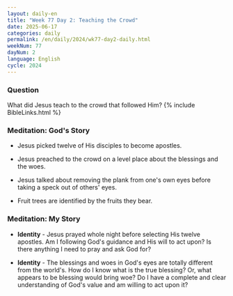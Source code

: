 ```yaml
---
layout: daily-en
title: "Week 77 Day 2: Teaching the Crowd"
date: 2025-06-17
categories: daily
permalink: /en/daily/2024/wk77-day2-daily.html
weekNum: 77
dayNum: 2
language: English
cycle: 2024
---
```


### Question     
What did Jesus teach to the crowd that followed Him?
{% include BibleLinks.html %} 

### Meditation: God's Story   
+ Jesus picked twelve of His disciples to become apostles. 

+ Jesus preached to the crowd on a level place about the blessings and the woes. 

+ Jesus talked about removing the plank from one's own eyes before taking a speck out of others' eyes. 

+ Fruit trees are identified by the fruits they bear. 

### Meditation: My Story   
+ **Identity** - Jesus prayed whole night before selecting His twelve apostles. Am I following God's guidance and His will to act upon? Is there anything I need to pray and ask God for? 

+ **Identity** - The blessings and woes in God's eyes are totally different from the world's. How do I know what is the true blessing? Or, what appears to be blessing would bring woe? Do I have a complete and clear understanding of God's value and am willing to act upon it? 
